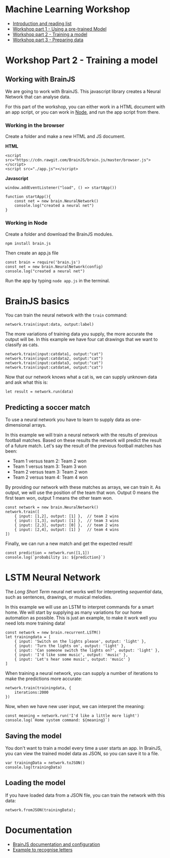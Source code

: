 # Machine Learning Workshop

- [Introduction and reading list](../README.md)
- [Workshop part 1 - Using a pre-trained Model](./workshop1.md)
- [Workshop part 2 - Training a model](./workshop2.md)
- [Workshop part 3 - Preparing data](./workshop3.md)

# Workshop Part 2 - Training a model

## Working with BrainJS

We are going to work with BrainJS. This javascript library creates a Neural Network that can analyse data.

For this part of the workshop, you can either work in a HTML document with an app script, or you can work in [Node](https://nodejs.org/en/), and run the app script from there.

### Working in the browser

Create a folder and make a new HTML and JS document.

**HTML**
```
<script src="https://cdn.rawgit.com/BrainJS/brain.js/master/browser.js"></script>
<script src="./app.js"></script>
```
**Javascript**
```
window.addEventListener("load", () => startApp())

function startApp(){
    const net = new brain.NeuralNetwork()
    console.log("created a neural net")
}
```

### Working in Node

Create a folder and download the BrainJS modules. 

```
npm install brain.js
```
Then create an app.js file
```
const brain = require('brain.js')
const net = new brain.NeuralNetwork(config)
console.log("created a neural net")
```
Run the app by typing `node app.js` in the terminal.

# BrainJS basics

You can train the neural network with the `train` command:
```
network.train(input:data, output:label)
```
The more variations of training data you supply, the more accurate the output will be. In this example we have four cat drawings that we want to classify as cats.
```
network.train(input:catdata1, output:"cat")
network.train(input:catdata2, output:"cat")
network.train(input:catdata3, output:"cat")
network.train(input:catdata4, output:"cat")
```
Now that our network knows what a cat is, we can supply unknown data and ask what this is:

```
let result = network.run(data)
```

## Predicting a soccer match

To use a neural network you have to learn to supply data as one-dimensional arrays.

In this example we will train a neural network with the results of previous football matches. Based on these results the network will predict the result of a future match. Let's say the result of the previous football matches has been:

- Team 1 versus team 2: Team 2 won
- Team 1 versus team 3: Team 3 won
- Team 2 versus team 3: Team 2 won
- Team 2 versus team 4: Team 4 won

By providing our network with these matches as arrays, we can train it. As output, we will use the position of the team that won. Output 0 means the first team won, output 1 means the other team won.

```
const network = new brain.NeuralNetwork()
network.train([
    { input: [1,2], output: [1] },  // team 2 wins
    { input: [1,3], output: [1] },  // team 3 wins
    { input: [2,3], output: [0] },  // team 2 wins
    { input: [2,4], output: [1] }   // team 4 wins
])
```
Finally, we can run a new match and get the expected result!
```
const prediction = network.run([1,1])
console.log(`probability is: ${prediction}`)    
```

# LSTM Neural Network

The *Long Short Term* neural net works well for interpreting *sequential* data, such as sentences, drawings, or musical melodies. 

In this example we will use an LSTM to interpret commands for a smart home. We will start by supplying as many variations for our home automation as possible. This is just an example, to make it work well you need lots more training data!

```
const network = new brain.recurrent.LSTM()
let trainingdata = [
    { input: 'Switch on the lights please', output: 'light' },
    { input: 'Turn the lights on', output: 'light' },
    { input: 'Can someone switch the lights on?', output: 'light' },
    { input: 'I'd like some music', output: 'music' },
    { input: 'Let's hear some music', output: 'music' }
]
```
When training a neural network, you can supply a number of iterations to make the predictions more accurate:

```
network.train(trainingdata, {
    iterations:2000
})
```
Now, when we have new user input, we can interpret the meaning:

```
const meaning = network.run('I'd like a little more light')
console.log(`Home system command: ${meaning}`)
```

## Saving the model

You don't want to train a model every time a user starts an app. In BrainJS, you can view the trained model data as JSON, so you can save it to a file.

```
var trainingData = network.toJSON()
console.log(trainingData)
```

## Loading the model

If you have loaded data from a JSON file, you can train the network with this data:
```
network.fromJSON(trainingData);
```

# Documentation

- [BrainJS documentation and configuration](https://github.com/BrainJS/brain.js)
- [Example to recognise letters](https://github.com/BrainJS/brain.js/blob/master/examples/which-letter-simple.js)